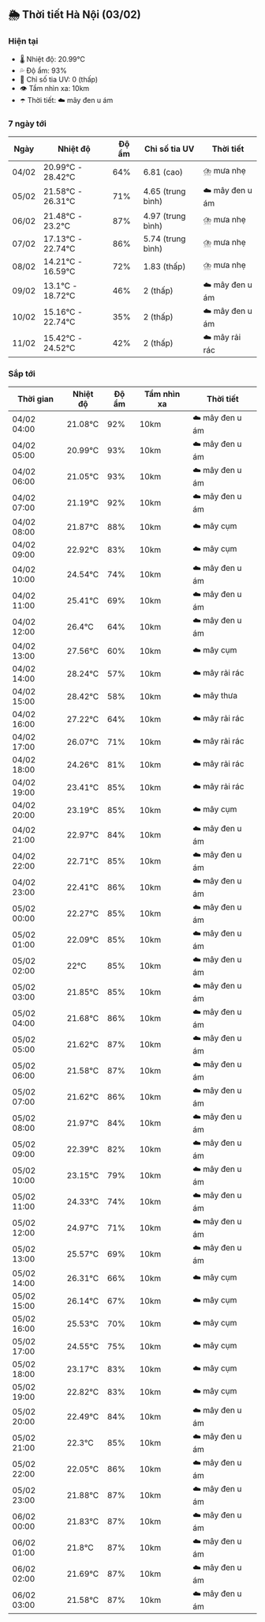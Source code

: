 ## 🌦️ Thời tiết Hà Nội (03/02)

### Hiện tại

- 🌡️ Nhiệt độ: 20.99℃
- 💦 Độ ẩm: 93%
- 🌟 Chỉ số tia UV: 0 (thấp)
- 👁️ Tầm nhìn xa: 10km
- ☂️ Thời tiết: ☁️ mây đen u ám

### 7 ngày tới

| Ngày | Nhiệt độ | Độ ẩm | Chỉ số tia UV | Thời tiết |
| --- | --- | --- | --- | --- |
| 04/02 | 20.99℃ - 28.42℃ | 64% | 6.81 (cao) | ⛈️ mưa nhẹ |
| 05/02 | 21.58℃ - 26.31℃ | 71% | 4.65 (trung bình) | ☁️ mây đen u ám |
| 06/02 | 21.48℃ - 23.2℃ | 87% | 4.97 (trung bình) | ⛈️ mưa nhẹ |
| 07/02 | 17.13℃ - 22.74℃ | 86% | 5.74 (trung bình) | ⛈️ mưa nhẹ |
| 08/02 | 14.21℃ - 16.59℃ | 72% | 1.83 (thấp) | ⛈️ mưa nhẹ |
| 09/02 | 13.1℃ - 18.72℃ | 46% | 2 (thấp) | ☁️ mây đen u ám |
| 10/02 | 15.16℃ - 22.74℃ | 35% | 2 (thấp) | ☁️ mây đen u ám |
| 11/02 | 15.42℃ - 24.52℃ | 42% | 2 (thấp) | ☁️ mây rải rác |

### Sắp tới

| Thời gian | Nhiệt độ | Độ ẩm | Tầm nhìn xa | Thời tiết |
| --- | --- | --- | --- | --- |
| 04/02 04:00 | 21.08℃ | 92% | 10km | ☁️ mây đen u ám |
| 04/02 05:00 | 20.99℃ | 93% | 10km | ☁️ mây đen u ám |
| 04/02 06:00 | 21.05℃ | 93% | 10km | ☁️ mây đen u ám |
| 04/02 07:00 | 21.19℃ | 92% | 10km | ☁️ mây đen u ám |
| 04/02 08:00 | 21.87℃ | 88% | 10km | ☁️ mây cụm |
| 04/02 09:00 | 22.92℃ | 83% | 10km | ☁️ mây cụm |
| 04/02 10:00 | 24.54℃ | 74% | 10km | ☁️ mây đen u ám |
| 04/02 11:00 | 25.41℃ | 69% | 10km | ☁️ mây đen u ám |
| 04/02 12:00 | 26.4℃ | 64% | 10km | ☁️ mây đen u ám |
| 04/02 13:00 | 27.56℃ | 60% | 10km | ☁️ mây cụm |
| 04/02 14:00 | 28.24℃ | 57% | 10km | ☁️ mây rải rác |
| 04/02 15:00 | 28.42℃ | 58% | 10km | ☁️ mây thưa |
| 04/02 16:00 | 27.22℃ | 64% | 10km | ☁️ mây rải rác |
| 04/02 17:00 | 26.07℃ | 71% | 10km | ☁️ mây rải rác |
| 04/02 18:00 | 24.26℃ | 81% | 10km | ☁️ mây rải rác |
| 04/02 19:00 | 23.41℃ | 85% | 10km | ☁️ mây rải rác |
| 04/02 20:00 | 23.19℃ | 85% | 10km | ☁️ mây cụm |
| 04/02 21:00 | 22.97℃ | 84% | 10km | ☁️ mây đen u ám |
| 04/02 22:00 | 22.71℃ | 85% | 10km | ☁️ mây đen u ám |
| 04/02 23:00 | 22.41℃ | 86% | 10km | ☁️ mây đen u ám |
| 05/02 00:00 | 22.27℃ | 85% | 10km | ☁️ mây đen u ám |
| 05/02 01:00 | 22.09℃ | 85% | 10km | ☁️ mây đen u ám |
| 05/02 02:00 | 22℃ | 85% | 10km | ☁️ mây đen u ám |
| 05/02 03:00 | 21.85℃ | 85% | 10km | ☁️ mây đen u ám |
| 05/02 04:00 | 21.68℃ | 86% | 10km | ☁️ mây đen u ám |
| 05/02 05:00 | 21.62℃ | 87% | 10km | ☁️ mây đen u ám |
| 05/02 06:00 | 21.58℃ | 87% | 10km | ☁️ mây đen u ám |
| 05/02 07:00 | 21.62℃ | 86% | 10km | ☁️ mây đen u ám |
| 05/02 08:00 | 21.97℃ | 84% | 10km | ☁️ mây đen u ám |
| 05/02 09:00 | 22.39℃ | 82% | 10km | ☁️ mây đen u ám |
| 05/02 10:00 | 23.15℃ | 79% | 10km | ☁️ mây đen u ám |
| 05/02 11:00 | 24.33℃ | 74% | 10km | ☁️ mây đen u ám |
| 05/02 12:00 | 24.97℃ | 71% | 10km | ☁️ mây đen u ám |
| 05/02 13:00 | 25.57℃ | 69% | 10km | ☁️ mây đen u ám |
| 05/02 14:00 | 26.31℃ | 66% | 10km | ☁️ mây cụm |
| 05/02 15:00 | 26.14℃ | 67% | 10km | ☁️ mây cụm |
| 05/02 16:00 | 25.53℃ | 70% | 10km | ☁️ mây cụm |
| 05/02 17:00 | 24.55℃ | 75% | 10km | ☁️ mây cụm |
| 05/02 18:00 | 23.17℃ | 83% | 10km | ☁️ mây cụm |
| 05/02 19:00 | 22.82℃ | 83% | 10km | ☁️ mây cụm |
| 05/02 20:00 | 22.49℃ | 84% | 10km | ☁️ mây đen u ám |
| 05/02 21:00 | 22.3℃ | 85% | 10km | ☁️ mây đen u ám |
| 05/02 22:00 | 22.05℃ | 86% | 10km | ☁️ mây đen u ám |
| 05/02 23:00 | 21.88℃ | 87% | 10km | ☁️ mây đen u ám |
| 06/02 00:00 | 21.83℃ | 87% | 10km | ☁️ mây đen u ám |
| 06/02 01:00 | 21.8℃ | 87% | 10km | ☁️ mây đen u ám |
| 06/02 02:00 | 21.69℃ | 87% | 10km | ☁️ mây đen u ám |
| 06/02 03:00 | 21.58℃ | 87% | 10km | ☁️ mây đen u ám |
